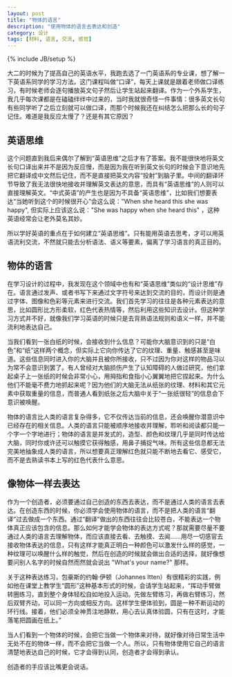 ```yaml
---
layout: post
title: "物体的语言"
description: "使用物体的语言去表达和创造"
category: 设计
tags: [材料, 语言, 交流, 感觉]
---
```

{% include JB/setup %}

大二的时候为了提高自己的英语水平，我跑去选了一门英语系的专业课，想了解一下英语系同学的学习方法。这门课程叫做“口译”，每天上课就是跟着老师做口译练习，有时候老师会逐句播放英文句子然后让学生站起来翻译。作为一个外系学生，我几乎每次课都是在磕磕绊绊中过来的，当时我就很奇怪一件事情：很多英文长句有些同学听了之后立刻就可以做口译，而那个时候我还在纠结怎么把那么长的句子记住。难道是我反应太慢了？还是有其它原因？

## 英语思维

这个问题直到我后来偶尔了解到“英语思维”之后才有了答案。我不能很快地将英文长句口译出来并不是因为反应慢，而是因为我在听到英文长句的时候会下意识地先把它翻译成中文然后记住，而不是直接把英文内容“投射”到脑子里。中间的翻译环节导致了我无法很快地接收并理解英文表达的意思，而具有“英语思维”的人则可以直接理解英文。“中式英语”的产生也是因为不具备“英语思维”，比如我们想要表达“当她听到这个的时候很开心”会这么说："When she heard this she was happy", 但实际上应该这么说："She was happy when she heard this" ，这种英语经常会让老外莫名其妙。

所以学好英语的重点在于如何建立“英语思维”。只有能用英语去思考，才可以用英语流利交流，不然就只能去分析语法、语义等要素，偏离了学习语言的真正目的。

## 物体的语言

在学习设计的过程中，我发现在这个领域中也有和“英语思维”类似的“设计思维”存在。语言通过发声、或者书写下来通过文字符号来达到交流的目的，而设计则是通过字体、图像和色彩等元素来进行交流。我们首先学习的往往是各种元素表达的意思，比如圆形比方形柔软，红色代表热情等，然后利用这些知识去设计。但这种学习方式并不好，就像我们学习英语的时候只是去背熟语法规则和语义一样，并不能流利地表达自己。

当我们看到一张白纸的时候，会接收到什么信息？可能你大脑意识到的只是“白色”和“纸”这样两个概念，但实际上它向你传达了它的纹理、重量、触感甚至是味道。这些信息同时进入你的大脑并且被你所接收，只不过因为你对这样的物品习以为常不会意识到罢了。有人曾经对大脑损伤产生了认知障碍的人做过研究，他们拿起桌子上一张纸的时候会非常小心，用拇指和食指小心翼翼地把它捏起来。为什么他们不能毫不费力地抓起来呢？因为他们的大脑无法从纸张的纹理、材料和其它元素中获取重量的信息，而普通人看到纸张之后大脑中关于“一张纸很轻”的信息会下意识被唤醒。

物体的语言比人类的语言复杂得多，它不仅传达当前的信息，还会唤醒你潜意识中已经存在的相关信息。人类的语言只能被顺序地接收并理解，聆听和阅读都只能一个字一个字地进行；物体的语言是并发式的，造型、颜色和纹理几乎是同时传达给大脑，同时你或许还可以触摸它获得触感，用鼻子捕捉气味。所有这些信息都无法完美地抽象成人类的语言，所以想要真正理解红色就只能不断地去看它、感受它，而不是去熟读书本上写的红色代表什么意思。

## 像物体一样去表达

作为一个创造者，必须要通过自己创造的东西去表达，而不是通过人类的语言去表达。在创造东西的时候，你必须学会使用物体的语言，而不是把人类的语言“翻译”过去做成一个东西。通过“翻译”做出的东西往往会比较苍白，不能表达一个物体真正应该包含的信息。那么如何才能学会物体的表达方式呢？那就需要尽量不要通过人类的语言去理解物体，而应该直接去看、去触摸、去闻……用尽一切感官去接收物体表达的信息，只有这样才能真正明白一种颜色可以激发什么样的感觉，一种纹理可以唤醒什么样的触觉，然后在创造的时候就会做出合适的选择，就好像想要问别人名字的时候自然而然就会说出 "What's your name?" 那样。

关于这种表达练习，包豪斯的约翰·伊顿（Johannes Itten）有很精彩的实践，例如他在课堂上教学生“圆形”这种基本形式的时候，会请学生站起来，“挥动手臂做转圈练习，直到整个身体轻松自如地投入运动。先做左臂练习，再做右臂练习，然后双臂齐动，可以同一方向或相反方向。这样学生便体验到，圆是一种不断运动的环行线。接着，他们必须全神贯注地静默，用心去认真体验圆，只有在这时，才能落笔把圆画在纸上。”

当人们看到一个物体的时候，会把它当做一个物体来对待，就好像对待日常生活中无处不在的物体一样，而不会把它当做一个人。所以，只有物体使用它自己的语言清楚地表达自己的时候，它才会得到认同，创造者才会得到承认。

创造者的手应该比嘴更会说话。
